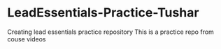 # LeadEssentials-Practice-Tushar
Creating lead essentials practice repository
This is a practice repo from couse videos
